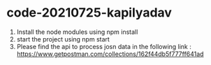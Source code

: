# code-20210725-kapilyadav
1) Install the node modules using npm install
2) start the project using npm start
3) Please find the api to process josn data in the following link : https://www.getpostman.com/collections/162f44db5f777ff641ad
